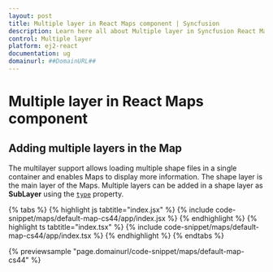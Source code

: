 ```yaml
---
layout: post
title: Multiple layer in React Maps component | Syncfusion
description: Learn here all about Multiple layer in Syncfusion React Maps component of Syncfusion Essential JS 2 and more.
control: Multiple layer 
platform: ej2-react
documentation: ug
domainurl: ##DomainURL##
---
```


# Multiple layer in React Maps component

## Adding multiple layers in the Map

The multilayer support allows loading multiple shape files in a single container and enables Maps to display more information. The shape layer is the main layer of the Maps. Multiple layers can be added in a shape layer as **SubLayer** using the [`type`](https://ej2.syncfusion.com/react/documentation/api/maps/layerSettingsModel/#type) property.

{% tabs %}
{% highlight js tabtitle="index.jsx" %}
{% include code-snippet/maps/default-map-cs44/app/index.jsx %}
{% endhighlight %}
{% highlight ts tabtitle="index.tsx" %}
{% include code-snippet/maps/default-map-cs44/app/index.tsx %}
{% endhighlight %}
{% endtabs %}

 {% previewsample "page.domainurl/code-snippet/maps/default-map-cs44" %}